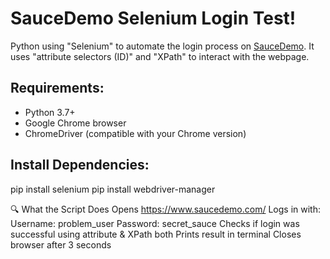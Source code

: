 # SauceDemo Selenium Login Test!

Python using "Selenium" to automate the login process on [SauceDemo](https://www.saucedemo.com/). 
It uses "attribute selectors (ID)" and "XPath" to interact with the webpage.

## Requirements:

- Python 3.7+
- Google Chrome browser
- ChromeDriver (compatible with your Chrome version)

## Install Dependencies:

pip install selenium
pip install webdriver-manager

🔍 What the Script Does
Opens https://www.saucedemo.com/
Logs in with:
Username: problem_user
Password: secret_sauce
Checks if login was successful using attribute & XPath both
Prints result in terminal
Closes browser after 3 seconds


